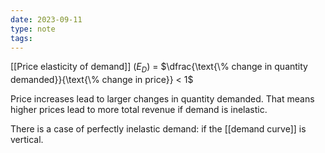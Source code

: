 ```yaml
---
date: 2023-09-11
type: note
tags: 
---
```


[[Price elasticity of demand]] $(E_{D})$ = $\dfrac{\text{\% change in quantity demanded}}{\text{\% change in price}} < 1$

Price increases lead to larger changes in quantity demanded. That means higher prices lead to more total revenue if demand is inelastic.

There is a case of perfectly inelastic demand: if the [[demand curve]] is vertical.